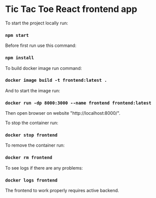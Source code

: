# Tic Tac Toe React frontend app

To start the project locally run:

### `npm start`

Before first run use this command:

### `npm install`

To build docker image run command:

### `docker image build -t frontend:latest . `

And to start the image run:

### `docker run -dp 8000:3000 --name frontend frontend:latest`

Then open browser on website "http://localhost:8000/".

To stop the container run:

### `docker stop frontend`

To remove the container run:

### `docker rm frontend`

To see logs if there are any problems:

### `docker logs frontend`


The frontend to work properly requires active backend.